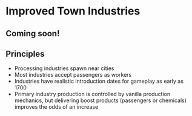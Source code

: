 # Improved Town Industries

## Coming soon!

## Principles

* Processing industries spawn near cities
* Most industries accept passengers as workers
* Industries have realistic introduction dates for gameplay as early as 1700
* Primary industry production is controlled by vanilla production mechanics, but delivering boost products (passengers or chemicals) improves the odds of an increase
